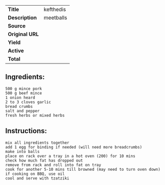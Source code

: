 | | |
| ----------- | ----------- |
| **Title** | kefthedis |
| **Description** | meetballs |
| **Source** |  |
| **Original URL** |  |
| **Yield** |  |
| **Active** |  |
| **Total** |  |
## Ingredients:
	500 g mince pork
	500 g beef mince
	1 onion heard
	2 to 3 cloves garlic
	bread crumbs
	salt and pepper
	fresh herbs or mixed herbs

## Instructions:
	mix all ingredients together
	add 1 egg for binding if needed (will need more breadcrumbs)
	make into balls
	place on rack over a tray in a hot oven (200) for 10 mins
	check how much fat has dropped out
	remove from rack and roll into fat on tray
	cook for another 5-10 mins till browned (may need to turn oven down)
	if cooking on BBQ, use oil
	cool and serve with tzatziki

